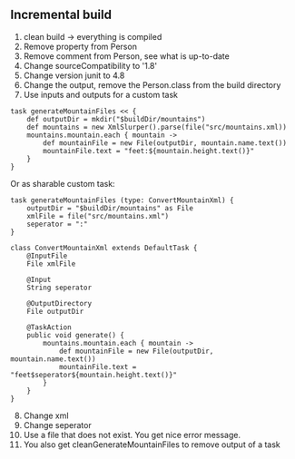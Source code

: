 Incremental build
-

1. clean build -> everything is compiled
2. Remove property from Person
3. Remove comment from Person, see what is up-to-date
4. Change sourceCompatibility to '1.8'
5. Change version junit to 4.8
6. Change the output, remove the Person.class from the build directory
7. Use inputs and outputs for a custom task

```
task generateMountainFiles << {
    def outputDir = mkdir("$buildDir/mountains")
    def mountains = new XmlSlurper().parse(file("src/mountains.xml))
    mountains.mountain.each { mountain -> 
        def mountainFile = new File(outputDir, mountain.name.text())
        mountainFile.text = "feet:${mountain.height.text()}"
    }
}
```

Or as sharable custom task:

```
task generateMountainFiles (type: ConvertMountainXml) {
    outputDir = "$buildDir/mountains" as File
    xmlFile = file("src/mountains.xml")
    seperator = ":"
}

class ConvertMountainXml extends DefaultTask {
    @InputFile
    File xmlFile
    
    @Input 
    String seperator
    
    @OutputDirectory
    File outputDir
    
    @TaskAction
    public void generate() {
        mountains.mountain.each { mountain -> 
            def mountainFile = new File(outputDir, mountain.name.text())
            mountainFile.text = "feet$seperator${mountain.height.text()}"
        }
    }
}
```

8. Change xml
9. Change seperator
10. Use a file that does not exist. You get nice error message.
11. You also get cleanGenerateMountainFiles to remove output of a task
